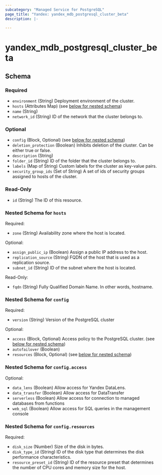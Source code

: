 ```yaml
---
subcategory: "Managed Service for PostgreSQL"
page_title: "Yandex: yandex_mdb_postgresql_cluster_beta"
description: |-
  
---
```


# yandex_mdb_postgresql_cluster_beta

<!-- schema generated by tfplugindocs -->
## Schema

### Required

- `environment` (String) Deployment environment of the cluster.
- `hosts` (Attributes Map) (see [below for nested schema](#nestedatt--hosts))
- `name` (String)
- `network_id` (String) ID of the network that the cluster belongs to.

### Optional

- `config` (Block, Optional) (see [below for nested schema](#nestedblock--config))
- `deletion_protection` (Boolean) Inhibits deletion of the cluster. Can be either true or false.
- `description` (String)
- `folder_id` (String) ID of the folder that the cluster belongs to.
- `labels` (Map of String) Custom labels for the cluster as key-value pairs.
- `security_group_ids` (Set of String) A set of ids of security groups assigned to hosts of the cluster.

### Read-Only

- `id` (String) The ID of this resource.

<a id="nestedatt--hosts"></a>
### Nested Schema for `hosts`

Required:

- `zone` (String) Availability zone where the host is located.

Optional:

- `assign_public_ip` (Boolean) Assign a public IP address to the host.
- `replication_source` (String) FQDN of the host that is used as a replication source.
- `subnet_id` (String) ID of the subnet where the host is located.

Read-Only:

- `fqdn` (String) Fully Qualified Domain Name. In other words, hostname.


<a id="nestedblock--config"></a>
### Nested Schema for `config`

Required:

- `version` (String) Version of the PostgreSQL cluster

Optional:

- `access` (Block, Optional) Access policy to the PostgreSQL cluster. (see [below for nested schema](#nestedblock--config--access))
- `autofailover` (Boolean)
- `resources` (Block, Optional) (see [below for nested schema](#nestedblock--config--resources))

<a id="nestedblock--config--access"></a>
### Nested Schema for `config.access`

Optional:

- `data_lens` (Boolean) Allow access for Yandex DataLens.
- `data_transfer` (Boolean) Allow access for DataTransfer
- `serverless` (Boolean) Allow access for connection to managed databases from functions
- `web_sql` (Boolean) Allow access for SQL queries in the management console


<a id="nestedblock--config--resources"></a>
### Nested Schema for `config.resources`

Required:

- `disk_size` (Number) Size of the disk in bytes.
- `disk_type_id` (String) ID of the disk type that determines the disk performance characteristics.
- `resource_preset_id` (String) ID of the resource preset that determines the number of CPU cores and memory size for the host.